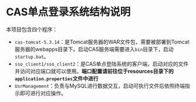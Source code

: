 # CAS单点登录系统结构说明

本项目包含四个程序：

- `cas-tomcat-5.3.14`：是Tomcat服务器的WAR文件包，需要被部署到Tomcat服务器的webapps目录下。启动CAS服务端需要进入`bin`目录下，启动`startup.bat`。
- `sso_client1/sso_client2`：是CAS单点登陆系统的客户端，启动对应的文件并访问对应端口就可以使用。**端口配置请前往位于resources目录下的`application.properties`文件中进行**
- `UsrManagement`：负责与MySQL进行数据交互，启动可执行文件后依照终端指示即可进行对应操作。
